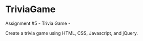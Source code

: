 # TriviaGame
Assignment #5 - Trivia Game -

Create a trivia game using HTML, CSS, Javascript, and jQuery.

